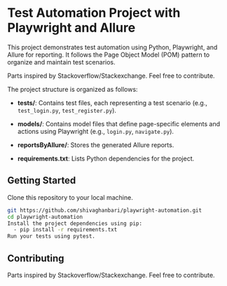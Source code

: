 # Test Automation Project with Playwright and Allure
This project demonstrates test automation using Python, Playwright, and Allure for reporting. It follows the Page Object Model (POM) pattern to organize and maintain test scenarios.

Parts inspired by Stackoverflow/Stackexchange.
Feel free to contribute.

The project structure is organized as follows:

- **tests/**: Contains test files, each representing a test scenario (e.g., `test_login.py`, `test_register.py`).

- **models/**: Contains model files that define page-specific elements and actions using Playwright (e.g., `login.py`, `navigate.py`).
  
- **reportsByAllure/**: Stores the generated Allure reports.
  
- **requirements.txt**: Lists Python dependencies for the project.


## Getting Started

Clone this repository to your local machine.

```bash
git https://github.com/shivaghanbari/playwright-automation.git
cd playwright-automation
Install the project dependencies using pip:
  - pip install -r requirements.txt
Run your tests using pytest.
```

## Contributing
Parts inspired by Stackoverflow/Stackexchange.
Feel free to contribute.

